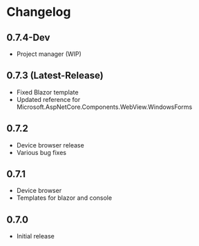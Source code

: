 # Changelog

## 0.7.4-Dev
  * Project manager (WIP)

## 0.7.3 (Latest-Release)
  * Fixed Blazor template
  * Updated reference for Microsoft.AspNetCore.Components.WebView.WindowsForms

## 0.7.2
  * Device browser release
  * Various bug fixes

## 0.7.1
  * Device browser
  * Templates for blazor and console

## 0.7.0
  * Initial release
